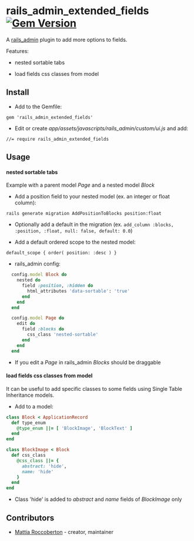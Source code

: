 # rails_admin_extended_fields [![Gem Version](https://badge.fury.io/rb/rails_admin_extended_fields.svg)](https://badge.fury.io/rb/rails_admin_extended_fields)

A [rails_admin](https://github.com/sferik/rails_admin) plugin to add more options to fields.

Features:

- nested sortable tabs

- load fields css classes from model

## Install

- Add to the Gemfile:

`gem 'rails_admin_extended_fields'`

- Edit or create *app/assets/javascripts/rails_admin/custom/ui.js* and add:

`//= require rails_admin_extended_fields`

## Usage

#### nested sortable tabs

Example with a parent model *Page* and a nested model *Block*

- Add a position field to your nested model (ex. an integer or float column):

`rails generate migration AddPositionToBlocks position:float`

- Optionally add a default in the migration (ex. `add_column :blocks, :position, :float, null: false, default: 0.0`)

- Add a default ordered scope to the nested model:

`default_scope { order( position: :desc ) }`

- rails_admin config:

```ruby
  config.model Block do
    nested do
      field :position, :hidden do
        html_attributes 'data-sortable': 'true'
      end
    end
  end

  config.model Page do
    edit do
      field :blocks do
        css_class 'nested-sortable'
      end
    end
  end
```

- If you edit a *Page* in rails_admin *Blocks* should be draggable

#### load fields css classes from model

It can be useful to add specific classes to some fields using Single Table Inheritance models.

- Add to a model:

```ruby
class Block < ApplicationRecord
  def type_enum
    @type_enum ||= [ 'BlockImage', 'BlockText' ]
  end
end

class BlockImage < Block
  def css_class
    @css_class ||= {
      abstract: 'hide',
      name: 'hide'
    }
  end
end
```

- Class 'hide' is added to *abstract* and *name* fields of *BlockImage* only

## Contributors

- [Mattia Roccoberton](http://blocknot.es) - creator, maintainer
